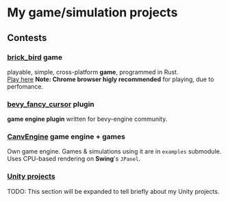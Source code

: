 # My game/simulation projects

## Contests

### [brick_bird](https://github.com/Siiir/brick_bird) game
playable, simple, cross-platform **game**, programmed in Rust.  
   [Play here](https://siiir.github.io/brick_bird/) **Note: Chrome browser higly recommended** for playing, due to perfomance.

### [bevy_fancy_cursor](https://github.com/Siiir/bevy_fancy_cursor) plugin
**game engine plugin** written for bevy-engine community.

### [CanvEngine](https://github.com/Siiir/CanvEngine) game engine + games
Own game engine. Games & simulations using it are in `examples` submodule.  
Uses CPU-based rendering on **Swing**'s `JPanel`.

### [Unity projects](https://github.com/Siiir/unity)
TODO: This section will be expanded to tell briefly about my Unity projects.


